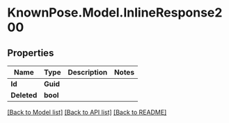 
# KnownPose.Model.InlineResponse200

## Properties

Name | Type | Description | Notes
------------ | ------------- | ------------- | -------------
**Id** | **Guid** |  | 
**Deleted** | **bool** |  | 

[[Back to Model list]](../README.md#documentation-for-models)
[[Back to API list]](../README.md#documentation-for-api-endpoints)
[[Back to README]](../README.md)

